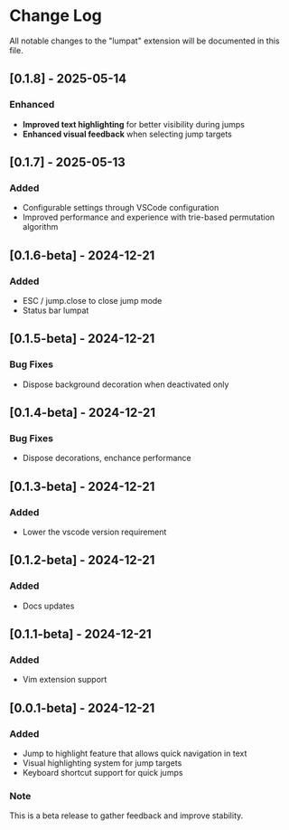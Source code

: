 # Change Log

All notable changes to the "lumpat" extension will be documented in this file.

## [0.1.8] - 2025-05-14
### Enhanced
- **Improved text highlighting** for better visibility during jumps
- **Enhanced visual feedback** when selecting jump targets

## [0.1.7] - 2025-05-13
### Added
- Configurable settings through VSCode configuration
- Improved performance and experience with trie-based permutation algorithm

## [0.1.6-beta] - 2024-12-21
### Added
- ESC / jump.close to close jump mode
- Status bar lumpat

## [0.1.5-beta] - 2024-12-21
### Bug Fixes
- Dispose background decoration when deactivated only

## [0.1.4-beta] - 2024-12-21
### Bug Fixes
- Dispose decorations, enchance performance

## [0.1.3-beta] - 2024-12-21
### Added
- Lower the vscode version requirement 

## [0.1.2-beta] - 2024-12-21
### Added
- Docs updates

## [0.1.1-beta] - 2024-12-21
### Added
- Vim extension support 

## [0.0.1-beta] - 2024-12-21

### Added
- Jump to highlight feature that allows quick navigation in text
- Visual highlighting system for jump targets
- Keyboard shortcut support for quick jumps

### Note
This is a beta release to gather feedback and improve stability.
